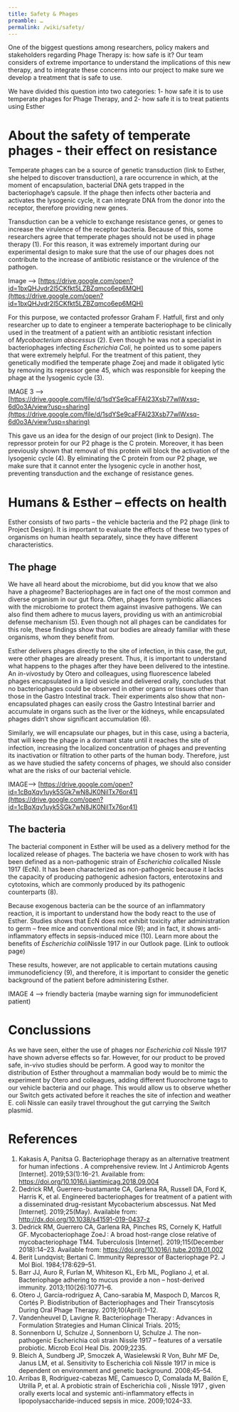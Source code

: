 ```yaml
---
title: Safety & Phages
preamble: …
permalink: /wiki/safety/
---
```


One of the biggest questions among researchers, policy makers and stakeholders regarding Phage Therapy is: how safe is it? Our team considers of extreme importance to understand the implications of this new therapy, and to integrate these concerns into our project to make sure we develop a treatment that is safe to use.

We have divided this question into two categories: 1- how safe it is to use temperate phages for Phage Therapy, and 2- how safe it is to treat patients using Esther

# About the safety of temperate phages - their effect on resistance

Temperate phages can be a source of genetic transduction (link to Esther, she helped to discover transduction), a rare occurrence in which, at the moment of encapsulation, bacterial DNA gets trapped in the bacteriophage’s capsule. If the phage then infects other bacteria and activates the lysogenic cycle, it can integrate DNA from the donor into the receptor, therefore providing new genes.

Transduction can be a vehicle to exchange resistance genes, or genes to increase the virulence of the receptor bacteria. Because of this, some researchers agree that temperate phages should not be used in phage therapy (1). For this reason, it was extremely important during our experimental design to make sure that the use of our phages does not contribute to the increase of antibiotic resistance or the virulence of the pathogen.

Image —> [https://drive.google.com/open?id=1bxQHJvdr2l5CKfkt5LZBZqmco6ep6MQH](https://drive.google.com/open?id=1bxQHJvdr2l5CKfkt5LZBZqmco6ep6MQH)

For this purpose, we contacted professor Graham F. Hatfull, first and only researcher up to date to engineer a temperate bacteriophage to be clinically used in the treatment of a patient with an antibiotic resistant infection of *Mycobacterium abscessus* (2). Even though he was not a specialist in bacteriophages infecting *Escherichia Coli*, he pointed us to some papers that were extremely helpful. For the treatment of this patient, they genetically modified the temperate phage Zoej and made it obligated lytic by removing its repressor gene 45, which was responsible for keeping the phage at the lysogenic cycle (3).

IMAGE 3 —> [https://drive.google.com/file/d/1sdYSe9caFFAl23Xsb77wlWxsq-6d0o3A/view?usp=sharing](https://drive.google.com/file/d/1sdYSe9caFFAl23Xsb77wlWxsq-6d0o3A/view?usp=sharing)

This gave us an idea for the design of our project (link to Design). The repressor protein for our P2 phage is the C protein. Moreover, it has been previously shown that removal of this protein will block the activation of the lysogenic cycle (4). By eliminating the C protein from our P2 phage, we make sure that it cannot enter the lysogenic cycle in another host, preventing transduction and the exchange of resistance genes.

# **Humans & Esther – effects on health**

Esther consists of two parts – the vehicle bacteria and the P2 phage (link to Project Design). It is important to evaluate the effects of these two types of organisms on human health separately, since they have different characteristics.

## The phage

We have all heard about the microbiome, but did you know that we also have a phageome? Bacteriophages are in fact one of the most common and diverse organism in our gut flora. Often, phages form symbiotic alliances with the microbiome to protect them against invasive pathogens. We can also find them adhere to mucus layers, providing us with an antimicrobial defense mechanism (5). Even though not all phages can be candidates for this role, these findings show that our bodies are already familiar with these organisms, whom they benefit from.

Esther delivers phages directly to the site of infection, in this case, the gut, were other phages are already present. Thus, it is important to understand what happens to the phages after they have been delivered to the intestine. An *in-vivo*study by Otero and colleagues, using fluorescence labeled phages encapsulated in a lipid vesicle and delivered orally, concludes that no bacteriophages could be observed in other organs or tissues other than those in the Gastro Intestinal track. Their experiments also show that non-encapsulated phages can easily cross the Gastro Intestinal barrier and accumulate in organs such as the liver or the kidneys, while encapsulated phages didn’t show significant accumulation (6).

Similarly, we will encapsulate our phages, but in this case, using a bacteria, that will keep the phage in a dormant state until it reaches the site of infection, increasing the localized concentration of phages and preventing its inactivation or filtration to other parts of the human body. Therefore, just as we have studied the safety concerns of phages, we should also consider what are the risks of our bacterial vehicle.

IMAGE—> [https://drive.google.com/open?id=1cBqXqv1uyk5SGk7wN8JK0NilTx76or41](https://drive.google.com/open?id=1cBqXqv1uyk5SGk7wN8JK0NilTx76or41)

## The bacteria

The bacterial component in Esther will be used as a delivery method for the localized release of phages. The bacteria we have chosen to work with has been defined as a non-pathogenic strain of *Escherichia coli*called Nissle 1917 (EcN). It has been characterized as non-pathogenic because it lacks the capacity of producing pathogenic adhesion factors, enterotoxins and cytotoxins, which are commonly produced by its pathogenic counterparts (8).

Because exogenous bacteria can be the source of an inflammatory reaction, it is important to understand how the body react to the use of Esther. Studies shows that EcN does not exhibit toxicity after administration to germ – free mice and conventional mice (9); and in fact, it shows anti-inflammatory effects in sepsis-induced mice (10). Learn more about the benefits of *Escherichia coli*Nissle 1917 in our Outlook page. (Link to outlook page)

These results, however, are not applicable to certain mutations causing immunodeficiency (9), and therefore, it is important to consider the genetic background of the patient before administering Esther.

IMAGE 4 —> friendly bacteria (maybe warning sign for immunodeficient patient)

# Conclussions

As we have seen, either the use of phages nor _Escherichia coli_ Nissle 1917 have shown adverse effects so far. However, for our product to be proved safe, in-vivo studies should be perform. A good way to monitor the distribution of Esther throughout a mammalian body would be to mimic the experiment by Otero and colleagues, adding different fluorochrome tags to our vehicle bacteria and our phage. This would allow us to observe whether our Switch gets activated before it reaches the site of infection and weather E. coli Nissle can easily travel throughout the gut carrying the Switch plasmid.

# References

1. Kakasis A, Panitsa G. Bacteriophage therapy as an alternative treatment for human infections . A comprehensive review. Int J Antimicrob Agents [Internet]. 2019;53(1):16–21. Available from: https://doi.org/10.1016/j.ijantimicag.2018.09.004
2. Dedrick RM, Guerrero-bustamante CA, Garlena RA, Russell DA, Ford K, Harris K, et al. Engineered bacteriophages for treatment of a patient with a disseminated drug-resistant Mycobacterium abscessus. Nat Med [Internet]. 2019;25(May). Available from: http://dx.doi.org/10.1038/s41591-019-0437-z
3. Dedrick RM, Guerrero CA, Garlena RA, Pinches RS, Cornely K, Hatfull GF. Mycobacteriophage ZoeJ : A broad host-range close relative of mycobacteriophage TM4. Tuberculosis [Internet]. 2019;115(December 2018):14–23. Available from: https://doi.org/10.1016/j.tube.2019.01.002
4. Berit Lundqvist; Bertani C. Immunity Repressor of Bacteriophage P2. J Mol Biol. 1984;178:629–51.
5. Barr JJ, Auro R, Furlan M, Whiteson KL, Erb ML, Pogliano J, et al. Bacteriophage adhering to mucus provide a non – host-derived immunity. 2013;110(26):10771–6.
6. Otero J, García-rodríguez A, Cano-sarabia M, Maspoch D, Marcos R, Cortés P. Biodistribution of Bacteriophages and Their Transcytosis During Oral Phage Therapy. 2019;10(April):1–12.
7. Vandenheuvel D, Lavigne R. Bacteriophage Therapy : Advances in Formulation Strategies and Human Clinical Trials. 2015;
8. Sonnenborn U, Schulze J, Sonnenborn U, Schulze J. The non-pathogenic Escherichia coli strain Nissle 1917 – features of a versatile probiotic. Microb Ecol Heal Dis. 2009;2235.
9. Bleich A, Sundberg JP, Smoczek A, Wasielewski R Von, Buhr MF De, Janus LM, et al. Sensitivity to Escherichia coli Nissle 1917 in mice is dependent on environment and genetic background. 2008;45–54.
10. Arribas B, Rodríguez-cabezas ME, Camuesco D, Comalada M, Bailón E, Utrilla P, et al. A probiotic strain of Escherichia coli , Nissle 1917 , given orally exerts local and systemic anti-inflammatory effects in lipopolysaccharide-induced sepsis in mice. 2009;1024–33.
